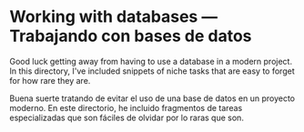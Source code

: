 # Working with databases — Trabajando con bases de datos

Good luck getting away from having to use a database in a modern project. In this directory, I've included snippets of niche tasks that are easy to forget for how rare they are.

Buena suerte tratando de evitar el uso de una base de datos en un proyecto moderno. En este directorio, he incluido fragmentos de tareas especializadas que son fáciles de olvidar por lo raras que son.
